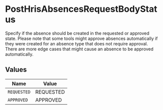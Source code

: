 # PostHrisAbsencesRequestBodyStatus

Specify if the absence should be created in the requested or approved state. Please note that some tools might approve absences automatically if they were created for an absence type that does not require approval. There are more edge cases that might cause an absence to be approved automatically.


## Values

| Name        | Value       |
| ----------- | ----------- |
| `REQUESTED` | REQUESTED   |
| `APPROVED`  | APPROVED    |
